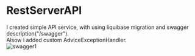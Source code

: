 # RestServerAPI
I created simple API service, with  using liquibase migration and swagger description("/swagger").  
Alsow i added custom AdviceExceptionHandler.  
![swagger1](https://user-images.githubusercontent.com/97405800/174252915-850ce6fd-804e-42cf-8920-090239862a3c.jpg)

